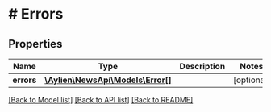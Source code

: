 # # Errors

## Properties

Name | Type | Description | Notes
------------ | ------------- | ------------- | -------------
**errors** | [**\Aylien\NewsApi\Models\Error[]**](Error.md) |  | [optional] 

[[Back to Model list]](../../README.md#documentation-for-models) [[Back to API list]](../../README.md#documentation-for-api-endpoints) [[Back to README]](../../README.md)


